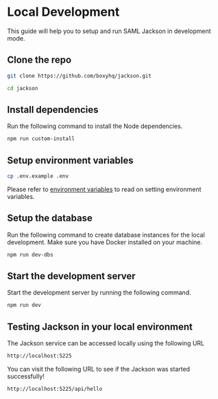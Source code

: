 # Local Development

This guide will help you to setup and run SAML Jackson in development mode.

## Clone the repo

```bash
git clone https://github.com/boxyhq/jackson.git

cd jackson
```

## Install dependencies

Run the following command to install the Node dependencies.

```bash
npm run custom-install
```

## Setup environment variables

```bash
cp .env.example .env
```

Please refer to [environment variables](./deploy/env-variables.md) to read on setting environment variables.

## Setup the database

Run the following command to create database instances for the local development. Make sure you have Docker installed on your machine.

```bash
npm run dev-dbs
```

## Start the development server

Start the development server by running the following command.

```bash
npm run dev
```

## Testing Jackson in your local environment

The Jackson service can be accessed locally using the following URL

```bash
http://localhost:5225
```

You can visit the following URL to see if the Jackson was started successfully!

```bash
http://localhost:5225/api/hello
```
